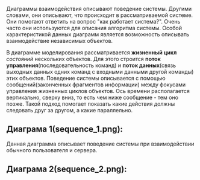 Диаграммы взаимодействия описывают поведение системы. Другими словами, они описывают, что происходит в рассматриваемой системе. Они помогают ответить на вопрос "как работает система?". Очень часто они используются для описания алгоритма системы. Особой характеристикой данных диаграмм является возможность описывать взаимодействие независимых объектов. 

В диаграмме моделирования рассматривается **жизненный цикл** *состояний* нескольких объектов. Для этого строится **поток управления**(последовательность команд) и **поток данных**(связь выходных данных одних команд с входными данными другой команды) этих объектов. Поведение системы описывается с помощью сообщений(законченных фрагментов информации) между фокусами управления жизненных циклов объектов. Ось времени располагается вертикально, сверху вниз, то есть чем ниже сообщение - тем оно позже. Такой подход помогает показать какие действия должны следовать друг за другом, а какие параллельно.

Диаграма 1(sequence_1.png):
---------------------------
Данная диаграмма описывает поведение системы при взаимодействии обычного пользователя и сервера.


Диаграма 2(sequence_2.png):
---------------------------

